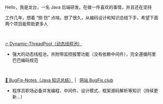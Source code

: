 Hello，我是龙台，一名 Java 后端研发。在做一件喜欢的事情，并且还在坚持

工作几年，想着 “捯 饬” 点啥。想了很久，从编码设计和知识总结下手，希望下面两个项目能帮助更多人

<br/>

[ :fire: Dynamic-ThreadPool（动态线程池）](https://github.com/acmenlt/dynamic-threadpool)

- 强大的动态线程池，并附带监控报警功能（没有依赖中间件），完全遵循阿里巴巴编码规范


<br/>

[ 🌟 BugFix-Notes（Java 知识总结）](https://github.com/acmenlt/acmenlt.github.io) | &nbsp; [网站 BugFix.club](https://www.bugfix.club)

- 程序员职场必备并发编程、中间件、设计模式、框架源码解析等知识（持续更新...）
